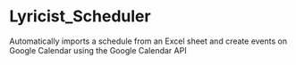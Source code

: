# Lyricist_Scheduler
Automatically imports a schedule from an Excel sheet and create events on Google Calendar using the Google Calendar API 
